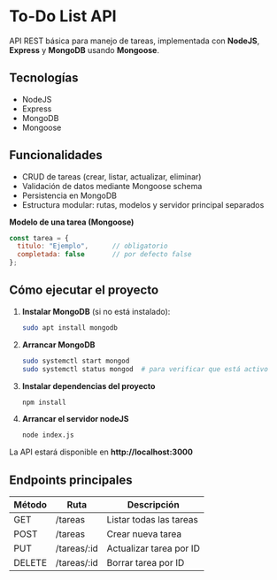 # To-Do List API

API REST básica para manejo de tareas, implementada con **NodeJS**, **Express** y **MongoDB** usando **Mongoose**.


## Tecnologías

- NodeJS
- Express
- MongoDB
- Mongoose


## Funcionalidades

- CRUD de tareas (crear, listar, actualizar, eliminar)
- Validación de datos mediante Mongoose schema
- Persistencia en MongoDB
- Estructura modular: rutas, modelos y servidor principal separados

**Modelo de una tarea (Mongoose)**

```js
const tarea = {
  titulo: "Ejemplo",      // obligatorio
  completada: false       // por defecto false
};
```

## Cómo ejecutar el proyecto

1. **Instalar MongoDB** (si no está instalado):
    ```bash
    sudo apt install mongodb
    ```

2. **Arrancar MongoDB**
    ```bash
    sudo systemctl start mongod
    sudo systemctl status mongod  # para verificar que está activo
    ```

3. **Instalar dependencias del proyecto**
    ```bash
    npm install
    ```

4. **Arrancar el servidor nodeJS**
    ```bash
    node index.js
    ```

La API estará disponible en **http://localhost:3000**

## Endpoints principales

| Método | Ruta        | Descripción                 |
|--------|------------|------------------------------|
| GET    | /tareas    | Listar todas las tareas      |
| POST   | /tareas    | Crear nueva tarea            |
| PUT    | /tareas/:id| Actualizar tarea por ID      |
| DELETE | /tareas/:id| Borrar tarea por ID          |
